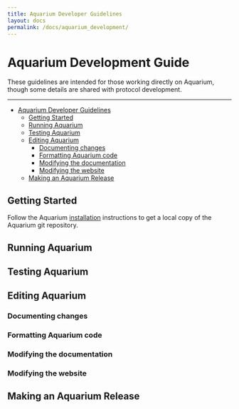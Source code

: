 ```yaml
---
title: Aquarium Developer Guidelines
layout: docs
permalink: /docs/aquarium_development/
---
```


# Aquarium Development Guide

These guidelines are intended for those working directly on Aquarium, though some details are shared with protocol development.

---

<!-- TOC -->

- [Aquarium Developer Guidelines](#aquarium-developer-guidelines)
    - [Getting Started](#getting-started)
    - [Running Aquarium](#running-aquarium)
    - [Testing Aquarium](#testing-aquarium)
    - [Editing Aquarium](#editing-aquarium)
        - [Documenting changes](#documenting-changes)
        - [Formatting Aquarium code](#formatting-aquarium-code)
        - [Modifying the documentation](#modifying-the-documentation)
        - [Modifying the website](#modifying-the-website)
    - [Making an Aquarium Release](#making-an-aquarium-release)

<!-- /TOC -->

## Getting Started

Follow the Aquarium [installation](Installation.md) instructions to get a local copy of the Aquarium git repository.

## Running Aquarium

## Testing Aquarium

## Editing Aquarium

### Documenting changes

### Formatting Aquarium code

### Modifying the documentation

### Modifying the website

## Making an Aquarium Release
